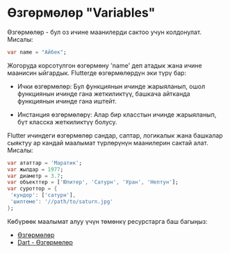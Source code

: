 # Өзгөрмөлөр "Variables"

Өзгөрмөлөр - бул оз ичине маанилерди сактоо учун колдонулат.
Мисалы: 
 ```dart
 var name = "Айбек";
 ``` 
 Жогоруда корсотулгон өзгөрмөну  'name' деп атадык жана ичине маанисин ыйгардык.
 Flutterде өзгөрмөлөрдүн эки түрү бар:

 - Ички өзгөрмөлөр: Бул функциянын ичинде жарыяланып, ошол функциянын ичинде гана жеткиликтүү, башкача айтканда функциянын ичинде гана иштейт.

 - Инстанция өзгөрмөлөрү: Алар бир класстын ичинде жарыяланып, бүт класска жеткиликтүү болусу.

 Flutter ичиндеги өзгөрмөлөр сандар, саптар, логикалык жана башкалар сыяктуу ар кандай маалымат түрлөрүнүн маанилерин сактай алат.
 Мисалы:

 ```dart
 var ататтар = 'Маратик';
 var жылдар = 1977;
 var диаметр = 3.7;
 var объекттер = ['Юпитер', 'Сатурн', 'Уран', 'Нептун'];
 var суроттор = {
  'кундор': ['сатурн'],
  'шилтеме': '//path/to/saturn.jpg'
};
 ```

 Көбүрөөк маалымат алуу үчүн төмөнкү ресурстарга баш багыңыз:

- [Өзгөрмөлөр](https://dart.dev/guides/language/language-tour#variables)
- [Dart - Өзгөрмөлөр](https://howtoflutter.dev/dart/variables/)